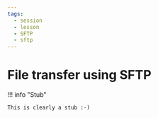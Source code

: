 ```yaml
---
tags:
  - session
  - lesson
  - SFTP
  - sftp
---
```


# File transfer using SFTP

!!! info "Stub"

    This is clearly a stub :-)
